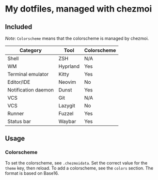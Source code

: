 # My dotfiles, managed with chezmoi

## Included

*Note*: `Colorscheme` means that the colorscheme is managed by chezmoi.

| Category | Tool | Colorscheme |
| -------- | ---- | ----------- |
| Shell | ZSH | N/A |
| WM | Hyprland | Yes |
| Terminal emulator | Kitty | Yes |
| Editor/IDE | Neovim | No |
| Notification daemon | Dunst | Yes |
| VCS | Git | N/A |
| VCS | Lazygit | No |
| Runner | Fuzzel | Yes |
| Status bar | Waybar | Yes |

## Usage

### Colorscheme

To set the colorscheme, see `.chezmoidata`. Set the correct value for the `theme` key, then reload.
To add a colorscheme, see the `colors` section. The format is based on Base16.
